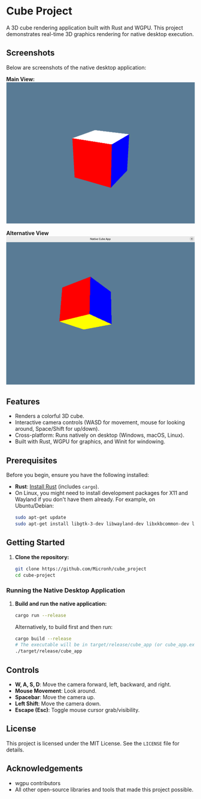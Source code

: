# Cube Project

A 3D cube rendering application built with Rust and WGPU. This project demonstrates real-time 3D graphics rendering for native desktop execution.

## Screenshots

Below are screenshots of the native desktop application:

**Main View:**
![Native Cube App - Main View](./images/1.png)

**Alternative View**
![Native Cube App - Alternative View](./images/2.png)


## Features

* Renders a colorful 3D cube.
* Interactive camera controls (WASD for movement, mouse for looking around, Space/Shift for up/down).
* Cross-platform: Runs natively on desktop (Windows, macOS, Linux).
* Built with Rust, WGPU for graphics, and Winit for windowing.

## Prerequisites

Before you begin, ensure you have the following installed:

* **Rust**: [Install Rust](https://www.rust-lang.org/tools/install) (includes `cargo`).
* On Linux, you might need to install development packages for X11 and Wayland if you don't have them already. For example, on Ubuntu/Debian:
    ```bash
    sudo apt-get update
    sudo apt-get install libgtk-3-dev libwayland-dev libxkbcommon-dev libvulkan-dev
    ```

## Getting Started

1.  **Clone the repository:**
    ```bash
    git clone https://github.com/Micronh/cube_project
    cd cube-project
    ```

### Running the Native Desktop Application

1.  **Build and run the native application:**
    ```bash
    cargo run --release
    ```
    Alternatively, to build first and then run:
    ```bash
    cargo build --release
    # The executable will be in target/release/cube_app (or cube_app.exe on Windows)
    ./target/release/cube_app
    ```

## Controls

* **W, A, S, D**: Move the camera forward, left, backward, and right.
* **Mouse Movement**: Look around.
* **Spacebar**: Move the camera up.
* **Left Shift**: Move the camera down.
* **Escape (Esc)**: Toggle mouse cursor grab/visibility.

## License

This project is licensed under the MIT License. See the `LICENSE` file for details.

## Acknowledgements

* wgpu contributors
* All other open-source libraries and tools that made this project possible.
